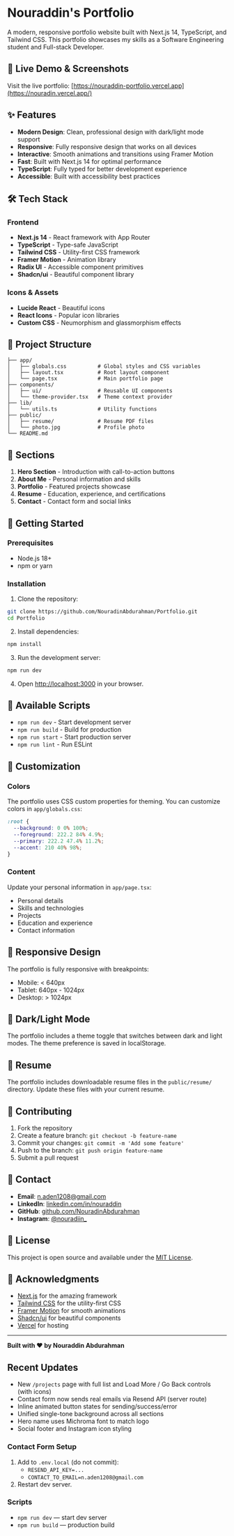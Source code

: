 # Nouraddin's Portfolio

A modern, responsive portfolio website built with Next.js 14, TypeScript, and Tailwind CSS. This portfolio showcases my skills as a Software Engineering student and Full-stack Developer.

## 🚀 Live Demo & Screenshots

Visit the live portfolio: [https://nouraddin-portfolio.vercel.app](https://nouradin.vercel.app/)

## ✨ Features

- **Modern Design**: Clean, professional design with dark/light mode support
- **Responsive**: Fully responsive design that works on all devices
- **Interactive**: Smooth animations and transitions using Framer Motion
- **Fast**: Built with Next.js 14 for optimal performance
- **TypeScript**: Fully typed for better development experience
- **Accessible**: Built with accessibility best practices

## 🛠️ Tech Stack

### Frontend
- **Next.js 14** - React framework with App Router
- **TypeScript** - Type-safe JavaScript
- **Tailwind CSS** - Utility-first CSS framework
- **Framer Motion** - Animation library
- **Radix UI** - Accessible component primitives
- **Shadcn/ui** - Beautiful component library

### Icons & Assets
- **Lucide React** - Beautiful icons
- **React Icons** - Popular icon libraries
- **Custom CSS** - Neumorphism and glassmorphism effects

## 📁 Project Structure

```
├── app/
│   ├── globals.css          # Global styles and CSS variables
│   ├── layout.tsx           # Root layout component
│   └── page.tsx             # Main portfolio page
├── components/
│   ├── ui/                  # Reusable UI components
│   └── theme-provider.tsx   # Theme context provider
├── lib/
│   └── utils.ts             # Utility functions
├── public/
│   ├── resume/              # Resume PDF files
│   └── photo.jpg            # Profile photo
└── README.md
```

## 🎯 Sections

1. **Hero Section** - Introduction with call-to-action buttons
2. **About Me** - Personal information and skills
3. **Portfolio** - Featured projects showcase
4. **Resume** - Education, experience, and certifications
5. **Contact** - Contact form and social links

## 🚀 Getting Started

### Prerequisites
- Node.js 18+ 
- npm or yarn

### Installation

1. Clone the repository:
```bash
git clone https://github.com/NouradinAbdurahman/Portfolio.git
cd Portfolio
```

2. Install dependencies:
```bash
npm install
```

3. Run the development server:
```bash
npm run dev
```

4. Open [http://localhost:3000](http://localhost:3000) in your browser.

## 📝 Available Scripts

- `npm run dev` - Start development server
- `npm run build` - Build for production
- `npm run start` - Start production server
- `npm run lint` - Run ESLint

## 🎨 Customization

### Colors
The portfolio uses CSS custom properties for theming. You can customize colors in `app/globals.css`:

```css
:root {
  --background: 0 0% 100%;
  --foreground: 222.2 84% 4.9%;
  --primary: 222.2 47.4% 11.2%;
  --accent: 210 40% 98%;
}
```

### Content
Update your personal information in `app/page.tsx`:
- Personal details
- Skills and technologies
- Projects
- Education and experience
- Contact information

## 📱 Responsive Design

The portfolio is fully responsive with breakpoints:
- Mobile: < 640px
- Tablet: 640px - 1024px
- Desktop: > 1024px

## 🌙 Dark/Light Mode

The portfolio includes a theme toggle that switches between dark and light modes. The theme preference is saved in localStorage.

## 📄 Resume

The portfolio includes downloadable resume files in the `public/resume/` directory. Update these files with your current resume.

## 🤝 Contributing

1. Fork the repository
2. Create a feature branch: `git checkout -b feature-name`
3. Commit your changes: `git commit -m 'Add some feature'`
4. Push to the branch: `git push origin feature-name`
5. Submit a pull request

## 📧 Contact

- **Email**: n.aden1208@gmail.com
- **LinkedIn**: [linkedin.com/in/nouraddin](https://linkedin.com/in/nouraddin)
- **GitHub**: [github.com/NouradinAbdurahman](https://github.com/NouradinAbdurahman)
- **Instagram**: [@nouradiin_](https://instagram.com/nouradiin_)

## 📜 License

This project is open source and available under the [MIT License](LICENSE).

## 🙏 Acknowledgments

- [Next.js](https://nextjs.org/) for the amazing framework
- [Tailwind CSS](https://tailwindcss.com/) for the utility-first CSS
- [Framer Motion](https://www.framer.com/motion/) for smooth animations
- [Shadcn/ui](https://ui.shadcn.com/) for beautiful components
- [Vercel](https://vercel.com/) for hosting

---

**Built with ❤️ by Nouraddin Abdurahman**


## Recent Updates
- New `/projects` page with full list and Load More / Go Back controls (with icons)
- Contact form now sends real emails via Resend API (server route)
- Inline animated button states for sending/success/error
- Unified single-tone background across all sections
- Hero name uses Michroma font to match logo
- Social footer and Instagram icon styling

### Contact Form Setup
1. Add to `.env.local` (do not commit):
   - `RESEND_API_KEY=...`
   - `CONTACT_TO_EMAIL=n.aden1208@gmail.com`
2. Restart dev server.

### Scripts
- `npm run dev` — start dev server
- `npm run build` — production build

